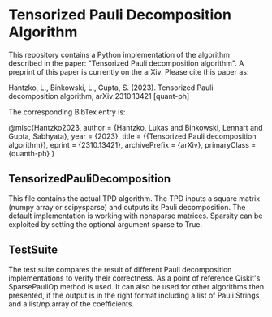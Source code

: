 # Tensorized Pauli Decomposition Algorithm

This repository contains a Python implementation of the algorithm described in the paper: "Tensorized Pauli decomposition algorithm". A preprint of this paper is currently on the arXiv. Please cite this paper as:

Hantzko, L., Binkowski, L., Gupta, S. (2023). Tensorized Pauli decomposition algorithm, arXiv:2310.13421 [quant-ph]

The corresponding BibTex entry is:

@misc{Hantzko2023,
    author          = {Hantzko, Lukas and Binkowski, Lennart and Gupta, Sabhyata},
    year            = {2023},
    title           = {{Tensorized Pauli decomposition algorithm}},
    eprint          = {2310.13421},
    archivePrefix   = {arXiv},
    primaryClass    = {quanth-ph}
}

## TensorizedPauliDecomposition
This file contains the actual TPD algorithm.
The TPD inputs a square matrix (numpy array or scipysparse) and outputs its Pauli decomposition.
The default implementation is working with nonsparse matrices.
Sparsity can be exploited by setting the optional argument sparse to True.
## TestSuite
The test suite compares the result of different Pauli decomposition implementations to verify their correctness.
As a point of reference Qiskit's SparsePauliOp method is used.
It can also be used for other algorithms then presented, if the output is in the right format including a list of Pauli Strings and a list/np.array of the coefficients.
